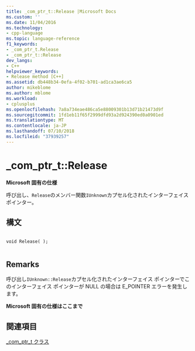 ```yaml
---
title: _com_ptr_t::Release |Microsoft Docs
ms.custom: ''
ms.date: 11/04/2016
ms.technology:
- cpp-language
ms.topic: language-reference
f1_keywords:
- _com_ptr_t.Release
- _com_ptr_t::Release
dev_langs:
- C++
helpviewer_keywords:
- Release method [C++]
ms.assetid: db448b34-0efa-4f02-b701-ad1ca3ae6ca5
author: mikeblome
ms.author: mblome
ms.workload:
- cplusplus
ms.openlocfilehash: 7a8a734eae486ca5e88009301b13d71b21473d9f
ms.sourcegitcommit: 1fd1eb11f65f2999dfd93a2d924390ed0a0901ed
ms.translationtype: MT
ms.contentlocale: ja-JP
ms.lasthandoff: 07/10/2018
ms.locfileid: "37939257"
---
```

# <a name="comptrtrelease"></a>_com_ptr_t::Release
**Microsoft 固有の仕様**  
  
 呼び出し、`Release`のメンバー関数`IUnknown`カプセル化されたインターフェイス ポインター。  
  
## <a name="syntax"></a>構文  
  
```  
  
void Release( );  
  
```  
  
## <a name="remarks"></a>Remarks  
 呼び出し`IUnknown::Release`カプセル化されたインターフェイス ポインターでこのインターフェイス ポインターが NULL の場合は E_POINTER エラーを発生します。  
  
 **Microsoft 固有の仕様はここまで**  
  
## <a name="see-also"></a>関連項目  
 [_com_ptr_t クラス](../cpp/com-ptr-t-class.md)